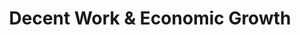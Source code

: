 ---
type: topic
title: Decent Work & Economic Growth
description: Creating jobs for all to improve living standards
imageSource: https://www.un.org/esa/ffd/ffddialogue/images/E_SDG%20goals_icons-individual-rgb-08.png
weight: 8
tags: ['jobs']
vars: ['dep', 'mun', 'sdg8_4_rem', 'sdg8_5_oprm', 'sdg8_5_ofrm', 'sdg8_6_mlm', 'sdg8_6_wlm', 'sdg8_10_dbb', 'sdg8_11_idi', 'index_sdg8']
choroplethVar: 'sdg8_10_dbb'
choroplethGrades: [0, 5, 15, 27, 43, 79]
---